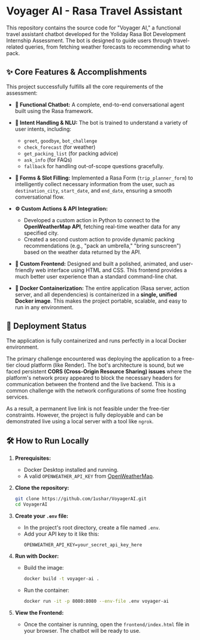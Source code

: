 # Voyager AI - Rasa Travel Assistant

This repository contains the source code for "Voyager AI," a functional travel assistant chatbot developed for the Yoliday Rasa Bot Development Internship Assessment. The bot is designed to guide users through travel-related queries, from fetching weather forecasts to recommending what to pack.

## ✨ Core Features & Accomplishments

This project successfully fulfills all the core requirements of the assessment:

*   **🤖 Functional Chatbot:** A complete, end-to-end conversational agent built using the Rasa framework.

*   **🧠 Intent Handling & NLU:** The bot is trained to understand a variety of user intents, including:
    *   `greet`, `goodbye`, `bot_challenge`
    *   `check_forecast` (for weather)
    *   `get_packing_list` (for packing advice)
    *   `ask_info` (for FAQs)
    *   `fallback` for handling out-of-scope questions gracefully.

*   **📝 Forms & Slot Filling:** Implemented a Rasa Form (`trip_planner_form`) to intelligently collect necessary information from the user, such as `destination_city`, `start_date`, and `end_date`, ensuring a smooth conversational flow.

*   **⚙️ Custom Actions & API Integration:**
    *   Developed a custom action in Python to connect to the **OpenWeatherMap API**, fetching real-time weather data for any specified city.
    *   Created a second custom action to provide dynamic packing recommendations (e.g., "pack an umbrella," "bring sunscreen") based on the weather data returned by the API.

*   **🎨 Custom Frontend:** Designed and built a polished, animated, and user-friendly web interface using HTML and CSS. This frontend provides a much better user experience than a standard command-line chat.

*   **🐳 Docker Containerization:** The entire application (Rasa server, action server, and all dependencies) is containerized in a **single, unified Docker image**. This makes the project portable, scalable, and easy to run in any environment.

## 🚀 Deployment Status

The application is fully containerized and runs perfectly in a local Docker environment.

The primary challenge encountered was deploying the application to a free-tier cloud platform (like Render). The bot's architecture is sound, but we faced persistent **CORS (Cross-Origin Resource Sharing) issues** where the platform's network proxy appeared to block the necessary headers for communication between the frontend and the live backend. This is a common challenge with the network configurations of some free hosting services.

As a result, a permanent live link is not feasible under the free-tier constraints. However, the project is fully deployable and can be demonstrated live using a local server with a tool like `ngrok`.

## 🛠️ How to Run Locally

1.  **Prerequisites:**
    *   Docker Desktop installed and running.
    *   A valid `OPENWEATHER_API_KEY` from [OpenWeatherMap](https://openweathermap.org/appid).

2.  **Clone the repository:**
    ```bash
    git clone https://github.com/1ushar/VoyagerAI.git
    cd VoyagerAI
    ```

3.  **Create your `.env` file:**
    *   In the project's root directory, create a file named `.env`.
    *   Add your API key to it like this:
        ```
        OPENWEATHER_API_KEY=your_secret_api_key_here
        ```

4.  **Run with Docker:**
    *   Build the image:
        ```bash
        docker build -t voyager-ai .
        ```
    *   Run the container:
        ```bash
        docker run -it -p 8080:8080 --env-file .env voyager-ai
        ```

5.  **View the Frontend:**
    *   Once the container is running, open the `frontend/index.html` file in your browser. The chatbot will be ready to use.
